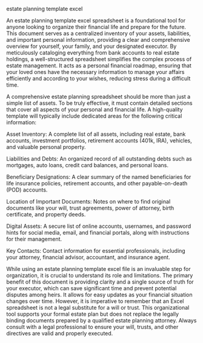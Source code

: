 estate planning template excel


An estate planning template excel spreadsheet is a foundational tool for anyone looking to organize their financial life and prepare for the future. This document serves as a centralized inventory of your assets, liabilities, and important personal information, providing a clear and comprehensive overview for yourself, your family, and your designated executor. By meticulously cataloging everything from bank accounts to real estate holdings, a well-structured spreadsheet simplifies the complex process of estate management. It acts as a personal financial roadmap, ensuring that your loved ones have the necessary information to manage your affairs efficiently and according to your wishes, reducing stress during a difficult time.



A comprehensive estate planning spreadsheet should be more than just a simple list of assets. To be truly effective, it must contain detailed sections that cover all aspects of your personal and financial life. A high-quality template will typically include dedicated areas for the following critical information:



  
Asset Inventory: A complete list of all assets, including real estate, bank accounts, investment portfolios, retirement accounts (401k, IRA), vehicles, and valuable personal property.

  
Liabilities and Debts: An organized record of all outstanding debts such as mortgages, auto loans, credit card balances, and personal loans.

  
Beneficiary Designations: A clear summary of the named beneficiaries for life insurance policies, retirement accounts, and other payable-on-death (POD) accounts.

  
Location of Important Documents: Notes on where to find original documents like your will, trust agreements, power of attorney, birth certificate, and property deeds.

  
Digital Assets: A secure list of online accounts, usernames, and password hints for social media, email, and financial portals, along with instructions for their management.

  
Key Contacts: Contact information for essential professionals, including your attorney, financial advisor, accountant, and insurance agent.





While using an estate planning template excel file is an invaluable step for organization, it is crucial to understand its role and limitations. The primary benefit of this document is providing clarity and a single source of truth for your executor, which can save significant time and prevent potential disputes among heirs. It allows for easy updates as your financial situation changes over time. However, it is imperative to remember that an Excel spreadsheet is not a legal substitute for a will or trust. This organizational tool supports your formal estate plan but does not replace the legally binding documents prepared by a qualified estate planning attorney. Always consult with a legal professional to ensure your will, trusts, and other directives are valid and properly executed.
